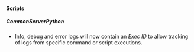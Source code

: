 
#### Scripts

##### CommonServerPython

- Info, debug and error logs will now contain an *Exec ID* to allow tracking of logs from specific command or script executions.
